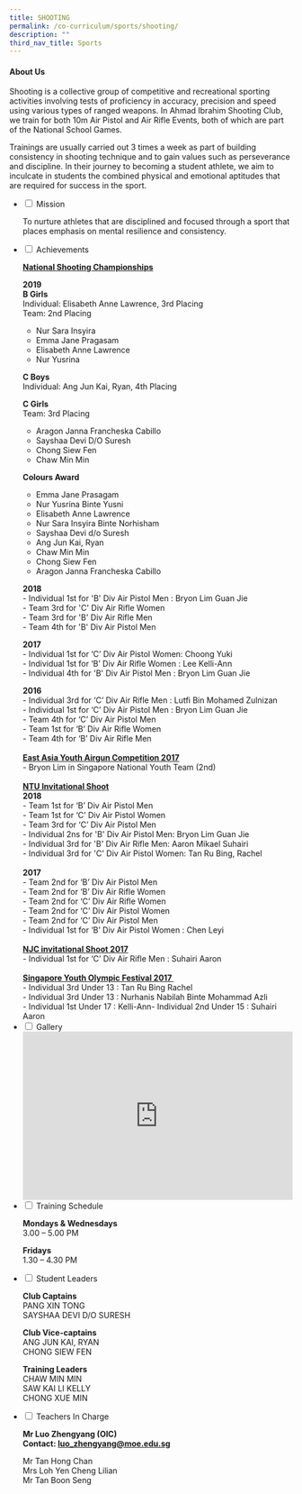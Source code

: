 ```yaml
---
title: SHOOTING
permalink: /co-curriculum/sports/shooting/
description: ""
third_nav_title: Sports
---
```


<h4><strong>About Us</strong></h4>
<p>Shooting is a collective group of competitive and recreational sporting activities involving tests of proficiency in accuracy, precision and speed using various types of ranged weapons. In Ahmad Ibrahim Shooting Club, we train for both 10m Air Pistol and Air Rifle Events, both of which are part of the National School Games.</p>
<p>Trainings are usually carried out 3 times a week as part of building consistency in shooting technique and to gain values such as perseverance and discipline. In their journey to becoming a student athlete, we aim to inculcate in students the combined physical and emotional aptitudes that are required for success in the sport.</p>
<ul class="jekyllcodex_accordion">
<li><input id="accordion1" type="checkbox" /> <label for="accordion1">Mission</label>
<div>
<p>To nurture athletes that are disciplined and focused through a sport that places emphasis on mental resilience and consistency.</p>
</div>
</li>
<li><input id="accordion3" type="checkbox" /> <label for="accordion3">Achievements</label>
<div>
<div>
<div>
<div>
<p><strong><u>National Shooting Championships</u></strong></p>
<p><strong>2019<br /></strong><strong>B Girls<br /></strong>Individual: Elisabeth Anne Lawrence, 3rd Placing<br />Team: 2nd Placing</p>
<ul>
<li>Nur Sara Insyira</li>
<li>Emma Jane Pragasam</li>
<li>Elisabeth Anne Lawrence</li>
<li>Nur Yusrina</li>
</ul>
<p><strong>C Boys<br /></strong>Individual: Ang Jun Kai, Ryan, 4th Placing</p>
<p><strong>C Girls</strong><br />Team: 3rd Placing</p>
<ul>
<li>Aragon Janna Francheska Cabillo</li>
<li>Sayshaa Devi D/O Suresh</li>
<li>Chong Siew Fen</li>
<li>Chaw Min Min</li>
</ul>
<p><strong>Colours Award</strong></p>
<ul>
<li>Emma Jane Prasagam</li>
<li>Nur Yusrina Binte Yusni</li>
<li>Elisabeth Anne Lawrence</li>
<li>Nur Sara Insyira Binte Norhisham</li>
<li>Sayshaa Devi d/o Suresh</li>
<li>Ang Jun Kai, Ryan</li>
<li>Chaw Min Min</li>
<li>Chong Siew Fen</li>
<li>Aragon Janna Francheska Cabillo</li>
</ul>
<p><strong>2018<br /></strong>- Individual 1st for 'B' Div Air Pistol Men :&nbsp;Bryon Lim Guan Jie<br />- Team 3rd for 'C' Div Air Rifle Women<br />- Team 3rd for 'B' Div Air Rifle Men<br />- Team 4th for 'B' Div Air Pistol Men</p>
<p><strong>2017<br /></strong>- Individual 1st for &lsquo;C&rsquo; Div Air Pistol Women: Choong Yuki <br />- Individual 1st for &lsquo;B&rsquo; Div Air Rifle Women : Lee Kelli-Ann <br />- Individual 4th for 'B' Div Air Pistol Men : Bryon Lim Guan Jie</p>
</div>
<div>
<div><strong>2016</strong></div>
<div>- Individual 3rd for &lsquo;C&rsquo; Div Air Rifle Men : Lutfi Bin Mohamed Zulnizan&nbsp;</div>
</div>
<div>- Individual 1st for &lsquo;C&rsquo; Div Air Pistol Men : Bryon Lim Guan Jie&nbsp;</div>
<div>- Team 4th for &lsquo;C&rsquo; Div Air Pistol Men</div>
<div>- Team 1st for &lsquo;B&rsquo; Div Air Rifle Women&nbsp;</div>
<div>- Team 4th for &lsquo;B&rsquo; Div Air Rifle Men</div>
<div>&nbsp;</div>
<div><strong><u>East Asia Youth Airgun Competition 2017</u></strong></div>
<div>- Bryon Lim in Singapore National Youth Team (2nd)</div>
<div>&nbsp;</div>
</div>
</div>
<div>
<div>
<div><strong><u>NTU Invitational Shoot</u><br /></strong></div>
<div><strong>2018</strong></div>
<div>
<div>- Team 1st for &lsquo;B&rsquo; Div Air Pistol Men&nbsp;</div>
<div>
<div>- Team 1st for &lsquo;C&rsquo; Div Air Pistol Women</div>
<div>
<div>- Team 3rd for &lsquo;C&rsquo; Div Air Pistol Men</div>
<div>- Individual 2ns for 'B' Div Air Pistol Men: Bryon Lim Guan Jie&nbsp;</div>
<div>- Individual 3rd for 'B' Div Air Rifle Men: Aaron Mikael Suhairi</div>
<div>- Individual 3rd for 'C' Div Air Pistol Women: Tan Ru Bing, Rachel</div>
<div>
<div>
<div>&nbsp;</div>
</div>
<div>
<div><strong>2017</strong></div>
</div>
</div>
</div>
</div>
</div>
<div>- Team 2nd for &lsquo;B&rsquo; Div Air Pistol Men&nbsp;</div>
<div>- Team 2nd for &lsquo;B&rsquo; Div Air Rifle Women&nbsp;</div>
<div>- Team 2nd for &lsquo;C&rsquo; Div Air Rifle Women</div>
<div>- Team 2nd for &lsquo;C&rsquo; Div Air Pistol Women</div>
<div>- Team 2nd for &lsquo;C&rsquo; Div Air Pistol Men</div>
<div>- Individual 1st for &lsquo;B&rsquo; Div Air Pistol Women : Chen Leyi</div>
<div>&nbsp;</div>
</div>
<div>
<div><strong><u>NJC invitational Shoot 2017<br /></u></strong>- Individual 1st for &lsquo;C&rsquo; Div Air Rifle Men : Suhairi Aaron</div>
<div>&nbsp;</div>
</div>
<div>
<div><strong><u>Singapore Youth Olympic Festival 2017&nbsp;<br /></u></strong></div>
<div>- Individual 3rd Under 13 : Tan Ru Bing Rachel&nbsp;</div>
<div>- Individual 3rd Under 13 : Nurhanis Nabilah Binte Mohammad Azli</div>
<div>- Individual 1st Under 17 : Kelli-Ann- Individual 2nd Under 15 : Suhairi Aaron</div>
</div>
</div>
</div>
</li>
<li><input id="accordion5" type="checkbox" /> <label for="accordion5">Gallery</label>
<div>
<iframe src="https://docs.google.com/presentation/d/e/2PACX-1vT30XgBnl0InRzmaAyco140JD-vLly6OHpj7dgbrwkwgy4WYezSLUdKw9IGe0Mieca6HjJ4ATy1fqrp/embed?start=false&loop=false&delayms=5000" frameborder="0" width="480" height="299" allowfullscreen="true"></iframe>
</div>
</li>
<li><input id="accordion6" type="checkbox" /> <label for="accordion6">Training Schedule</label>
<div>
<p><strong>Mondays &amp; Wednesdays<br /></strong>3.00 &ndash; 5.00 PM</p>
<p><strong>Fridays<br /></strong>1.30 &ndash; 4.30 PM</p>
</div>
</li>
<li><input id="accordion7" type="checkbox" /> <label for="accordion7">Student Leaders</label>
<div>
<p><strong>Club Captains<br /></strong>PANG XIN TONG<br />SAYSHAA DEVI D/O SURESH</p>
<p><strong>Club Vice-captains<br /></strong>ANG JUN KAI, RYAN<br />CHONG SIEW FEN</p>
<p><strong>Training Leaders<br /></strong>CHAW MIN MIN<br />SAW KAI LI KELLY<br />CHONG XUE MIN</p>
</div>
</li>
<li><input id="accordion8" type="checkbox" /> <label for="accordion8">Teachers In Charge</label>
<div>
<p><strong>Mr Luo Zhengyang (OIC)<br /></strong><strong>Contact:&nbsp;</strong><strong><a href="mailto:luo_zhengyang@moe.edu.sg" target="">luo_zhengyang@moe.edu.sg</a></strong></p>
<p>Mr Tan Hong Chan<br />Mrs Loh Yen Cheng Lilian<br />Mr Tan Boon Seng</p>
</div>
</li>
</ul>